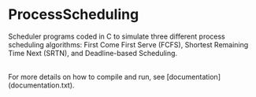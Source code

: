 # ProcessScheduling

Scheduler programs coded in C to simulate three different process scheduling algorithms: First Come First Serve (FCFS), Shortest Remaining Time Next (SRTN), and Deadline-based Scheduling.

<br>
For more details on how to compile and run, see [documentation](documentation.txt).